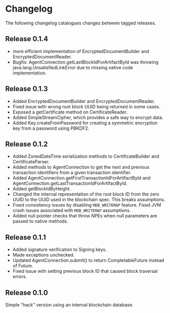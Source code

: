 Changelog
=========

The following changelog catalogues changes between tagged releases.

Release 0.1.4
-------------

* more efficient implementation of EncryptedDocumentBuilder and EncryptedDocumentReader.
* Bugfix: AgentConnection.getLastBlockIdForArtifactById was throwing 
  java.lang.UnsatisfiedLinkError due to missing native code implementation.

Release 0.1.3
-------------

* Added EncryptedDocumentBuilder and EncryptedDocumentReader. 
* Fixed issue with wrong root block UUID being returned in some cases.
* Exposed a getCertificate method on CertificateReader.
* Added SimpleStreamCipher, which provides a safe way to encrypt data.
* Added Key.createFromPassword for creating a symmetric encryption key from a
  password using PBKDF2.

Release 0.1.2
-------------

* Added ZonedDateTime serialization methods to CertificateBuilder and
  CertificateParser.
* Added methods to AgentConnection to get the next and previous transaction
  identifiers from a given transaction identifier.
* Added AgentConnection.getFirstTransactionIdForArtifactById and
  AgentConnection.getLastTransactionIdForArtifactById.
* Added getBlockIdByHeight.
* Changed the internal representation of the root block ID from the zero UUID to
  the UUID used in the blockchain spec.  This breaks assumptions.
* Fixed consistency issues by disabling `MDB_WRITEMAP` feature.  Fixed JVM crash
  issues associated with `MDB_WRITEMAP` assumptions.
* Added null pointer checks that throw NPEs when null parameters are passed to
  native methods.

Release 0.1.1
-------------

* Added signature verification to Signing keys.
* Made exceptions unchecked.
* Updated AgentConnection.submit() to return CompletableFuture instead of
  Future.
* Fixed issue with setting previous block ID that caused block traversal errors.

Release 0.1.0
-------------

Simple "hack" version using an internal blockchain database.
